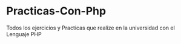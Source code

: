 # Practicas-Con-Php
Todos los ejercicios y Practicas que realize en la universidad con el Lenguaje  PHP
